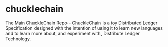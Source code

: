 # chucklechain
The Main ChuckleChain Repo - ChuckleChain is a toy Distributed Ledger Specification designed with the intention of using it to learn new languages and to learn more about, and experiment with, Distribute Ledger Technology.
